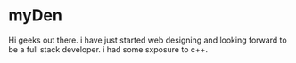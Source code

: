 # myDen
Hi geeks out there. i have just started web designing and looking forward to be a full stack developer. i had some sxposure to c++.
